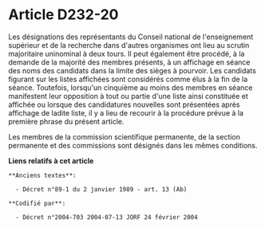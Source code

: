 # Article D232-20

Les désignations des représentants du Conseil national de l'enseignement supérieur et de la recherche dans d'autres
organismes ont lieu au scrutin majoritaire uninominal à deux tours. Il peut également être procédé, à la demande de la
majorité des membres présents, à un affichage en séance des noms des candidats dans la limite des sièges à pourvoir. Les
candidats figurant sur les listes affichées sont considérés comme élus à la fin de la séance. Toutefois, lorsqu'un cinquième
au moins des membres en séance manifestent leur opposition à tout ou partie d'une liste ainsi constituée et affichée ou
lorsque des candidatures nouvelles sont présentées après affichage de ladite liste, il y a lieu de recourir à la procédure
prévue à la première phrase du présent article.

Les membres de la commission scientifique permanente, de la section permanente et des commissions sont désignés dans les
mêmes conditions.

**Liens relatifs à cet article**

	**Anciens textes**:

	  - Décret n°89-1 du 2 janvier 1989 - art. 13 (Ab)

	**Codifié par**:

	  - Décret n°2004-703 2004-07-13 JORF 24 février 2004
